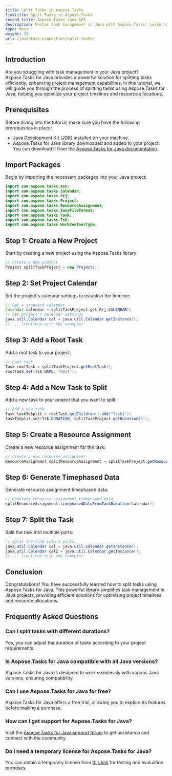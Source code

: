 ```yaml
---
title: Split Tasks in Aspose.Tasks
linktitle: Split Tasks in Aspose.Tasks
second_title: Aspose.Tasks Java API
description: Master task management in Java with Aspose.Tasks! Learn how to split tasks efficiently for optimized project timelines. Download now!
type: docs
weight: 29
url: /java/task-properties/split-tasks/
---
```

## Introduction
Are you struggling with task management in your Java project? Aspose.Tasks for Java provides a powerful solution for splitting tasks efficiently, enhancing project management capabilities. In this tutorial, we will guide you through the process of splitting tasks using Aspose.Tasks for Java, helping you optimize your project timelines and resource allocations.
## Prerequisites
Before diving into the tutorial, make sure you have the following prerequisites in place:
- Java Development Kit (JDK) installed on your machine.
- Aspose.Tasks for Java library downloaded and added to your project. You can download it from the [Aspose.Tasks for Java documentation](https://reference.aspose.com/tasks/java/).
## Import Packages
Begin by importing the necessary packages into your Java project:
```java
import com.aspose.tasks.Asn;
import com.aspose.tasks.Calendar;
import com.aspose.tasks.Prj;
import com.aspose.tasks.Project;
import com.aspose.tasks.ResourceAssignment;
import com.aspose.tasks.SaveFileFormat;
import com.aspose.tasks.Task;
import com.aspose.tasks.Tsk;
import com.aspose.tasks.WorkContourType;
```
## Step 1: Create a New Project
Start by creating a new project using the Aspose.Tasks library:
```java
// Create a new project
Project splitTaskProject = new Project();
```
## Step 2: Set Project Calendar
Set the project's calendar settings to establish the timeline:
```java
// Get a standard calendar
Calendar calendar = splitTaskProject.get(Prj.CALENDAR);
// Set project's calendar settings
java.util.Calendar cal = java.util.Calendar.getInstance();
// ... (continue with the example)
```
## Step 3: Add a Root Task
Add a root task to your project:
```java
// Root task
Task rootTask = splitTaskProject.getRootTask();
rootTask.set(Tsk.NAME, "Root");
```
## Step 4: Add a New Task to Split
Add a new task to your project that you want to split:
```java
// Add a new task
Task taskToSplit = rootTask.getChildren().add("Task1");
taskToSplit.set(Tsk.DURATION, splitTaskProject.getDuration(3));
```
## Step 5: Create a Resource Assignment
Create a new resource assignment for the task:
```java
// Create a new resource assignment
ResourceAssignment splitResourceAssignment = splitTaskProject.getResourceAssignments().add(taskToSplit, null);
```
## Step 6: Generate Timephased Data
Generate resource assignment timephased data:
```java
// Generate resource assignment timephased data
splitResourceAssignment.timephasedDataFromTaskDuration(calendar);
```
## Step 7: Split the Task
Split the task into multiple parts:
```java
// Split the task into 3 parts
java.util.Calendar cal = java.util.Calendar.getInstance();
java.util.Calendar cal2 = java.util.Calendar.getInstance();
// ... (continue with the example)
```
## Conclusion
Congratulations! You have successfully learned how to split tasks using Aspose.Tasks for Java. This powerful library simplifies task management in Java projects, providing efficient solutions for optimizing project timelines and resource allocations.
## Frequently Asked Questions
### Can I split tasks with different durations?
Yes, you can adjust the duration of tasks according to your project requirements.
### Is Aspose.Tasks for Java compatible with all Java versions?
Aspose.Tasks for Java is designed to work seamlessly with various Java versions, ensuring compatibility.
### Can I use Aspose.Tasks for Java for free?
Aspose.Tasks for Java offers a free trial, allowing you to explore its features before making a purchase.
### How can I get support for Aspose.Tasks for Java?
Visit the [Aspose.Tasks for Java support forum](https://forum.aspose.com/c/tasks/15) to get assistance and connect with the community.
### Do I need a temporary license for Aspose.Tasks for Java?
You can obtain a temporary license from [this link](https://purchase.aspose.com/temporary-license/) for testing and evaluation purposes.
